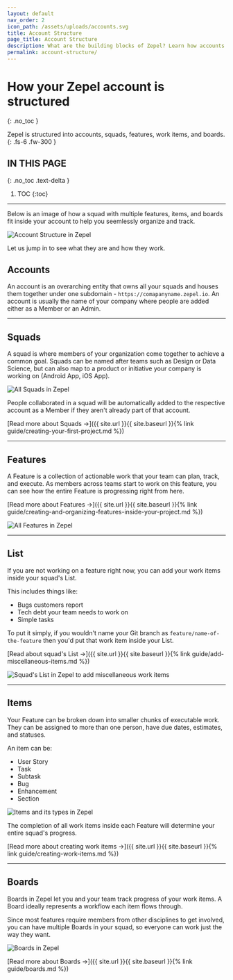 ```yaml
---
layout: default
nav_order: 2
icon_path: /assets/uploads/accounts.svg
title: Account Structure
page_title: Account Structure
description: What are the building blocks of Zepel? Learn how accounts in Zepel are structured. 
permalink: account-structure/
---
```

# How your Zepel account is structured 
{: .no_toc }

Zepel is structured into accounts, squads, features, work items, and boards.
{: .fs-6 .fw-300 }


## IN THIS PAGE
{: .no_toc .text-delta }

1. TOC
{:toc}

---

Below is an image of how a squad with multiple features, items, and boards fit inside your account to help you seemlessly organize and track.

![Account Structure in Zepel](/guide/assets/uploads/zepel-account-structure.png "Zepel Structure")

Let us jump in to see what they are and how they work.

## Accounts

An account is an overarching entity that owns all your squads and houses them together under one subdomain - ```https://comapanyname.zepel.io```. An account is usually the name of your company where people are added either as a Member or an Admin.

---

## Squads 

A squad is where members of your organization come together to achieve a common goal. Squads can be named after teams such as Design or Data Science, but can also map to a product or initiative your company is working on (Android App, iOS App).

![All Squads in Zepel](/guide/assets/uploads/zepel-projects.png "Zepel Squads")

People collaborated in a squad will be automatically added to the respective account as a Member if they aren't already part of that account.

[Read more about Squads ->]({{ site.url }}{{ site.baseurl }}{% link guide/creating-your-first-project.md %})

---

## Features

A Feature is a collection of actionable work that your team can plan, track, and execute. As members across teams start to work on this feature, you can see how the entire Feature is progressing right from here.

[Read more about Features ->]({{ site.url }}{{ site.baseurl }}{% link guide/creating-and-organizing-features-inside-your-project.md %})

![All Features in Zepel](/guide/assets/uploads/zepel-features.png "Zepel Features")

---

## List

If you are not working on a feature right now, you can add your work items inside your squad's List.

This includes things like:

- Bugs customers report
- Tech debt your team needs to work on
- Simple tasks

To put it simply, if you wouldn't name your Git branch as `feature/name-of-the-feature` then you'd put that work item inside your List.

[Read about squad's List ->]({{ site.url }}{{ site.baseurl }}{% link guide/add-miscellaneous-items.md %})

![Squad's List in Zepel to add miscellaneous work items](/guide/assets/uploads/zepel-list.png "Squad's List in Zepel")

---

## Items

Your Feature can be broken down into smaller chunks of executable work. They can be assigned to more than one person, have due dates, estimates, and statuses.

An item can be:

- User Story
- Task
- Subtask
- Bug
- Enhancement
- Section

![Items and its types in Zepel](/guide/assets/uploads/zepel-items.png "Items in Zepel")

The completion of all work items inside each Feature will determine your entire squad's progress.

[Read more about creating work items ->]({{ site.url }}{{ site.baseurl }}{% link guide/creating-work-items.md %})

---

## Boards

Boards in Zepel let you and your team track progress of your work items. A Board ideally represents a workflow each item flows through. 

Since most features require members from other disciplines to get involved, you can have multiple Boards in your squad, so everyone can work just the way they want.

![Boards in Zepel](/guide/assets/uploads/zepel-boards.png "Boards in Zepel")

[Read more about Boards ->]({{ site.url }}{{ site.baseurl }}{% link guide/boards.md %})